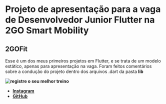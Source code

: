 # Projeto de apresentação para a vaga de Desenvolvedor Junior Flutter na 2GO Smart Mobility
## 2GOFit

Esse é um dos meus primeiros projetos em Flutter, e se trata de um modelo estático, apenas para apresentação na vaga. 
Foram feitos comentários sobre a condução do projeto dentro dos arquivos .dart da pasta <b>lib<b>

![registre o seu melhor treino](https://user-images.githubusercontent.com/61065553/213046382-2b59ca3a-3f8a-45b2-90f8-518cede46d44.png)

- [Instagram](https://www.instagram.com/gabrielvianna__/)
- [GitHub](https://github.com/gabrielviannadev)
